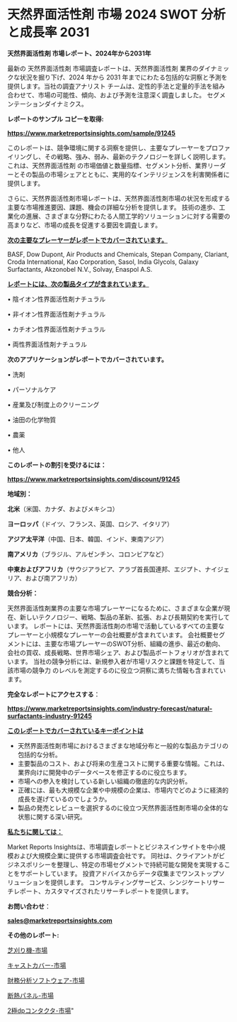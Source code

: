 # 天然界面活性剤 市場 2024 SWOT 分析と成長率 2031

<strong>天然界面活性剤 市場レポート、2024年から2031年</strong>

最新の 天然界面活性剤 市場調査レポートは、天然界面活性剤 業界のダイナミックな状況を掘り下げ、2024 年から 2031 年までにわたる包括的な洞察と予測を提供します。当社の調査アナリスト チームは、定性的手法と定量的手法を組み合わせて、市場の可能性、傾向、および予測を注意深く調査しました。 セグメンテーションダイナミクス。



<strong>レポートのサンプル コピーを取得:</strong> <a href=https://www.marketreportsinsights.com/sample/91245>

<strong><u>https://www.marketreportsinsights.com/sample/91245</u></strong></a>

このレポートは、競争環境に関する洞察を提供し、主要なプレーヤーをプロファイリングし、その戦略、強み、弱み、最新のテクノロジーを詳しく説明します。 これは、天然界面活性剤 の市場価値と数量指標、セグメント分析、業界リーダーとその製品の市場シェアとともに、実用的なインテリジェンスを利害関係者に提供します。

さらに、天然界面活性剤市場レポートは、天然界面活性剤市場の状況を形成する主要な市場推進要因、課題、機会の詳細な分析を提供します。 技術の進歩、工業化の進展、さまざまな分野にわたる人間工学的ソリューションに対する需要の高まりなど、市場の成長を促進する要因を調査します。



<strong><u>次の主要なプレーヤーがレポートでカバーされています。</u></strong>

BASF, Dow Dupont, Air Products and Chemicals, Stepan Company, Clariant, Croda International, Kao Corporation, Sasol, India Glycols, Galaxy Surfactants, Akzonobel N.V., Solvay, Enaspol A.S.



<strong><u><b>レポートには、次の製品タイプが含まれています。</b></u></strong>

• 陰イオン性界面活性剤ナチュラル

• 非イオン性界面活性剤ナチュラル

• カチオン性界面活性剤ナチュラル

• 両性界面活性剤ナチュラル



<strong><b>次のアプリケーションがレポートでカバーされています。</b></strong>

• 洗剤

• パーソナルケア

• 産業及び制度上のクリーニング

• 油田の化学物質

• 農薬

• 他人



<strong><b>このレポートの割引を受けるには：</b></strong><a href=https://www.marketreportsinsights.com/discount/91245>

<strong><u>https://www.marketreportsinsights.com/discount/91245</u></strong></a>



<strong>地域別：</strong>



<strong>北米</strong>（米国、カナダ、およびメキシコ）



<strong>ヨーロッパ</strong>（ドイツ、フランス、英国、ロシア、イタリア）



<strong>アジア太平洋</strong>（中国、日本、韓国、インド、東南アジア）



<strong>南アメリカ</strong>（ブラジル、アルゼンチン、コロンビアなど）



<strong>中東およびアフリカ</strong>（サウジアラビア、アラブ首長国連邦、エジプト、ナイジェリア、および南アフリカ）



<strong>競合分析：</strong>

天然界面活性剤業界の主要な市場プレーヤーになるために、さまざまな企業が現在、新しいテクノロジー、戦略、製品の革新、拡張、および長期契約を実行しています。 レポートには、天然界面活性剤の市場で活動しているすべての主要なプレーヤーと小規模なプレーヤーの会社概要が含まれています。 会社概要セグメントには、主要な市場プレーヤーのSWOT分析、組織の進歩、最近の動向、会社の買収、成長戦略、世界市場シェア、および製品ポートフォリオが含まれています。 当社の競争分析には、新規参入者が市場リスクと課題を特定して、当該市場の競争力 のレベルを測定するのに役立つ洞察に満ちた情報も含まれています。



<strong>完全なレポートにアクセスする</strong>：

<a href=https://www.marketreportsinsights.com/industry-forecast/natural-surfactants-industry-91245>

<strong><u>https://www.marketreportsinsights.com/industry-forecast/natural-surfactants-industry-91245</u></strong></a>



<strong><u><b>このレポートでカバーされているキーポイントは</b></u></strong>
<ul>
  <li>天然界面活性剤市場におけるさまざまな地域分布と一般的な製品カテゴリの包括的な分析。</li>
  <li>主要製品のコスト、および将来の生産コストに関する重要な情報。これは、業界向けに開発中のデータベースを修正するのに役立ちます。</li>
  <li>市場への参入を検討している新しい組織の徹底的な内訳分析。</li>
  <li>正確には、最も大規模な企業や中規模の企業は、市場内でどのように経済的成長を遂げているのでしょうか。</li>
  <li>製品の発売とレビューを選択するのに役立つ天然界面活性剤市場の全体的な状態に関する深い研究。</li>
</ul>


<strong><u><b>私たちに関しては：</b></u></strong>

Market Reports Insightsは、市場調査レポートとビジネスインサイトを中小規模および大規模企業に提供する市場調査会社です。 同社は、クライアントがビジネスポリシーを整理し、特定の市場セグメントで持続可能な開発を実現することをサポートしています。 投資アドバイスからデータ収集までワンストップソリューションを提供します。 コンサルティングサービス、シンジケートリサーチレポート、カスタマイズされたリサーチレポートを提供します。



<strong><b>お問い合わせ</b></strong>：

<a href=mailto:sales@marketreportsinsights.com>

<strong><u>sales@marketreportsinsights.com</u></strong></a>



<strong>その他のレポート:</strong>

<a href=https://www.linkedin.com/pulse/芝刈り機-市場-2023-推進要因と成長機会-2030-pr-news-hub-jxvkf/>芝刈り機-市場</a>

<a href=https://www.linkedin.com/pulse/キャストカバー-市場-2023-年のダイナミクスとビジネストレンド-2030-wlklf/>キャストカバー-市場</a>

<a href=https://www.linkedin.com/pulse/財務分析ソフトウェア-市場-2023-総利益と主要ベンダー-2030-j9mif/>財務分析ソフトウェア-市場</a>

<a href=https://www.linkedin.com/pulse/断熱パネル-市場-2023-swot-分析と成長率-2030-trend-titans-360-analysis-vspof/>断熱パネル-市場</a>

<a href=https://www.linkedin.com/pulse/2極dpコンタクタ-市場-2023-swot-分析と最新イノベーション-oa7vf/>2極dpコンタクタ-市場</a>"

